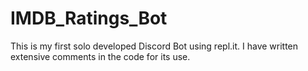 # IMDB_Ratings_Bot
This is my first solo developed Discord Bot using repl.it. I have written extensive comments in the code for its use.

